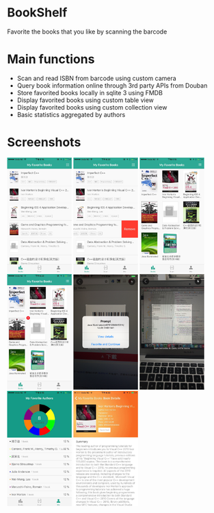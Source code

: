 # BookShelf
Favorite the books that you like by scanning the barcode 


# Main functions 
* Scan and read ISBN from barcode using custom camera 
* Query book information online through 3rd party APIs from Douban
* Store favorited books locally in sqlite 3 using FMDB
* Display favorited books using custom table view 
* Display favorited books using custom collection view
* Basic statistics aggregated by authors

# Screenshots 
<img src="https://github.com/zsw316/BookShelf/blob/master/screenshots/Picture1.png" width="30%" height="30%">
<img src="https://github.com/zsw316/BookShelf/blob/master/screenshots/Picture2.png" width="30%" height="30%">
<img src="https://github.com/zsw316/BookShelf/blob/master/screenshots/Picture3.png" width="30%" height="30%">
<img src="https://github.com/zsw316/BookShelf/blob/master/screenshots/Picture4.png" width="30%" height="30%">
<img src="https://github.com/zsw316/BookShelf/blob/master/screenshots/Picture5.png" width="30%" height="30%">
<img src="https://github.com/zsw316/BookShelf/blob/master/screenshots/Picture6.png" width="30%" height="30%">
<img src="https://github.com/zsw316/BookShelf/blob/master/screenshots/Picture7.png" width="30%" height="30%">
<img src="https://github.com/zsw316/BookShelf/blob/master/screenshots/Picture8.png" width="30%" height="30%">
